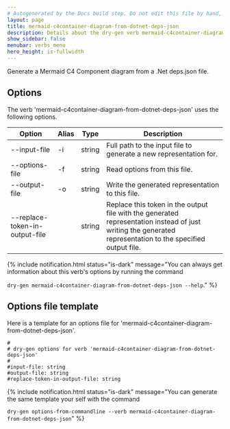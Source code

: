 ```yaml
---
# Autogenerated by the Docs build step. Do not edit this file by hand, as your edits will be overwritten by the next Docs build.
layout: page
title: mermaid-c4container-diagram-from-dotnet-deps-json
description: Details about the dry-gen verb mermaid-c4container-diagram-from-dotnet-deps-json
show_sidebar: false
menubar: verbs_menu
hero_height: is-fullwidth
---
```

Generate a Mermaid C4 Component diagram from a .Net deps.json file. 

## Options
The verb 'mermaid-c4container-diagram-from-dotnet-deps-json' uses the following options.

|Option|Alias|Type|Description|
|---|---|---|---|
|--input-file|-i|string|Full path to the input file to generate a new representation for.|
|--options-file|-f|string|Read options from this file.|
|--output-file|-o|string|Write the generated representation to this file.|
|--replace-token-in-output-file||string|Replace this token in the output file with the generated representation instead of just writing the generated representation to the specified output file.|

{% include notification.html status="is-dark" 
message="You can always get information about this verb's options by running the command 

`dry-gen mermaid-c4container-diagram-from-dotnet-deps-json --help`."
%}
## Options file template
Here is a template for an options file for 'mermaid-c4container-diagram-from-dotnet-deps-json'. 
```
#
# dry-gen options for verb 'mermaid-c4container-diagram-from-dotnet-deps-json'
#
#input-file: string
#output-file: string
#replace-token-in-output-file: string
```
{% include notification.html status="is-dark" 
message="You can generate the same template your self with the command 

`dry-gen options-from-commandline --verb mermaid-c4container-diagram-from-dotnet-deps-json`"
%}
